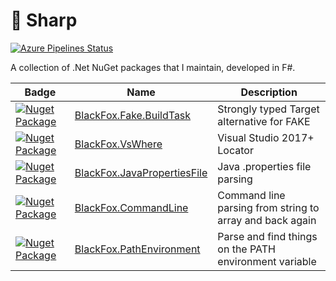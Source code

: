 🦊 Sharp
========

[![Azure Pipelines Status](https://vbfox.visualstudio.com/FoxSharp/_apis/build/status/FoxSharp%20CI?branchName=master)](https://vbfox.visualstudio.com/FoxSharp/_build/latest?definitionId=6&branchName=master)

A collection of .Net NuGet packages that I maintain, developed in F#.

|Badge|Name|Description|
|-----|----|-----------|
|[![Nuget Package](https://img.shields.io/nuget/v/BlackFox.Fake.BuildTask.svg)](https://www.nuget.org/packages/BlackFox.Fake.BuildTask)|[BlackFox.Fake.BuildTask](src/BlackFox.Fake.BuildTask/Readme.md)|Strongly typed Target alternative for FAKE|
|[![Nuget Package](https://img.shields.io/nuget/v/BlackFox.VsWhere.svg)](https://www.nuget.org/packages/BlackFox.VsWhere)|[BlackFox.VsWhere](src/BlackFox.VsWhere/Readme.md)|Visual Studio 2017+ Locator|
|[![Nuget Package](https://img.shields.io/nuget/v/BlackFox.JavaPropertiesFile.svg)](https://www.nuget.org/packages/BlackFox.JavaPropertiesFile)|[BlackFox.JavaPropertiesFile](src/BlackFox.JavaPropertiesFile/Readme.md)|Java .properties file parsing|
|[![Nuget Package](https://img.shields.io/nuget/v/BlackFox.CommandLine.svg)](https://www.nuget.org/packages/BlackFox.CommandLine)|[BlackFox.CommandLine](src/BlackFox.CommandLine/Readme.md)|Command line parsing from string to array and back again|
|[![Nuget Package](https://img.shields.io/nuget/v/BlackFox.PathEnvironment.svg)](https://www.nuget.org/packages/BlackFox.PathEnvironment)|[BlackFox.PathEnvironment](src/BlackFox.PathEnvironment/Readme.md)|Parse and find things on the PATH environment variable|
